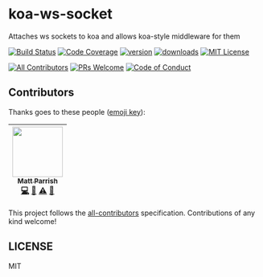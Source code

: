 # koa-ws-socket
Attaches ws sockets to koa and allows koa-style middleware for them

[![Build Status][build-badge]][build]
[![Code Coverage][coverage-badge]][coverage]
[![version][version-badge]][package]
[![downloads][downloads-badge]][npmcharts]
[![MIT License][license-badge]][LICENSE]

[![All Contributors](https://img.shields.io/badge/all_contributors-1-orange.svg?style=flat-square)](#contributors)
[![PRs Welcome][prs-badge]][prs]
[![Code of Conduct][coc-badge]][coc]

## Contributors

Thanks goes to these people ([emoji key][emojis]):

<!-- ALL-CONTRIBUTORS-LIST:START - Do not remove or modify this section -->
| [<img src="https://avatars0.githubusercontent.com/u/1402095?v=4" width="100px;"/><br /><sub>Matt Parrish</sub>](https://github.com/pbomb)<br />[💻](https://github.com/pbomb/koa-ws-socket/commits?author=pbomb "Code") [📖](https://github.com/pbomb/koa-ws-socket/commits?author=pbomb "Documentation") [⚠️](https://github.com/pbomb/koa-ws-socket/commits?author=pbomb "Tests") [👀](#review-pbomb "Reviewed Pull Requests") |
| :---: |
<!-- ALL-CONTRIBUTORS-LIST:END -->

This project follows the [all-contributors][all-contributors] specification.
Contributions of any kind welcome!

## LICENSE

MIT

[build-badge]: https://img.shields.io/travis/pbomb/koa-ws-socket.svg?style=flat-square
[build]: https://travis-ci.org/pbomb/koa-ws-socket
[coverage-badge]: https://img.shields.io/codecov/c/github/pbomb/koa-ws-socket.svg?style=flat-square
[coverage]: https://codecov.io/github/pbomb/koa-ws-socket
[version-badge]: https://img.shields.io/npm/v/koa-ws-socket.svg?style=flat-square
[package]: https://www.npmjs.com/package/koa-ws-socket
[downloads-badge]: https://img.shields.io/npm/dm/koa-ws-socket.svg?style=flat-square
[npmcharts]: https://npmcharts.com/compare/koa-ws-socket
[license-badge]: https://img.shields.io/npm/l/koa-ws-socket.svg?style=flat-square
[license]: https://github.com/pbomb/koa-ws-socket/blob/master/LICENSE
[prs-badge]: https://img.shields.io/badge/PRs-welcome-brightgreen.svg?style=flat-square
[prs]: http://makeapullrequest.com
[chat]: https://gitter.im/pbomb/koa-ws-socket
[chat-badge]: https://img.shields.io/gitter/room/pbomb/koa-ws-socket.svg?style=flat-square
[coc-badge]: https://img.shields.io/badge/code%20of-conduct-ff69b4.svg?style=flat-square
[coc]: https://github.com/pbomb/koa-ws-socket/blob/master/other/CODE_OF_CONDUCT.md
[github-watch-badge]: https://img.shields.io/github/watchers/pbomb/koa-ws-socket.svg?style=social
[github-watch]: https://github.com/pbomb/koa-ws-socket/watchers
[github-star-badge]: https://img.shields.io/github/stars/pbomb/koa-ws-socket.svg?style=social
[github-star]: https://github.com/pbomb/koa-ws-socket/stargazers
[emojis]: https://github.com/kentcdodds/all-contributors#emoji-key
[all-contributors]: https://github.com/kentcdodds/all-contributors
